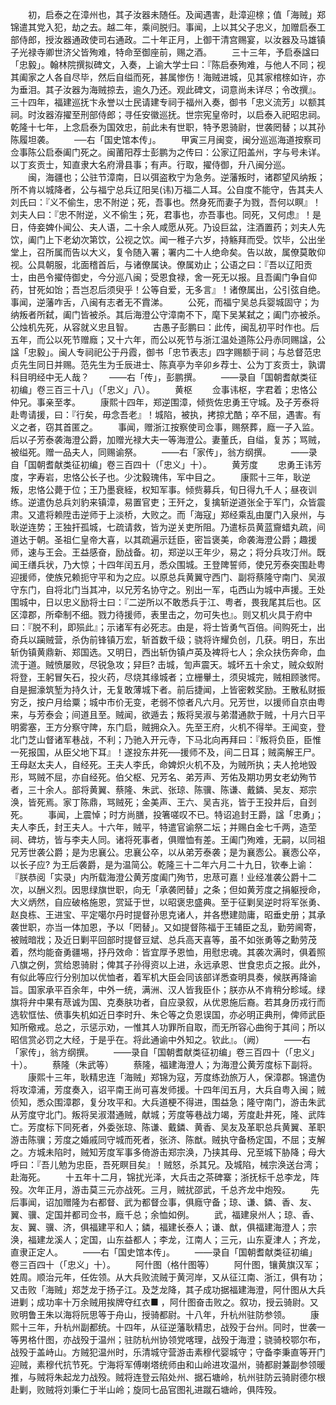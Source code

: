 <!-- { "loadSidebar": true } -->
　　初，启泰之在漳州也，其子汝器未随任。及闻遇害，赴漳迎榇；值「海贼」郑锦遣其党入犯，劫之去。越二年，乘间脱归。事闻，上以其父子忠义，加赠启泰工部侍郎，授汝器通政使司右通政。二十年正月，上御干清宫赐宴，以汝器及马雄镇子光禄寺卿世济父皆殉难，特命至御座前，赐之酒。
　　三十三年，予启泰諡曰「忠毅」。翰林院撰拟碑文，入奏，上谕大学士曰：『陈启泰殉难，与他人不同；视其阖家之人各自尽毕，然后自缢而死，甚属惨伤！海贼进城，见其家棺榇如许，亦为垂泪。其子汝器为海贼掠去，逾久乃还。观此碑文，词意尚未详尽；令改撰』。三十四年，福建巡抚卞永誉以士民请建专祠于福州入奏，御书「忠义流芳」以额其祠。时汝器洊擢至刑部侍郎；寻任安徽巡抚。世宗宪皇帝时，以启泰入祀昭忠祠。乾隆十七年，上念启泰为国效忠，前此未有世职，特予恩骑尉，世袭罔替；以其孙陈履坦袭。
　　──右「国史馆本传」。
　　甲寅三月闽变，闽分巡巡海道按察司佥事陈公启泰阖门死之。闽莆阳荐士彭鹏为之传曰：公家辽阳盖州，字与号未详。以丁亥贡士，知直隶大名府滑县事；有声。行取，擢侍御，升八闽分巡。
　　闽，海疆也；公驻节漳南，日以弭盗敉宁为急务。逆藩叛时，诸郡望风纳叛；所不肯以城降者，公与福宁总兵辽阳吴(讳)万福二人耳。公自度不能守，告其夫人刘氏曰：『义不偷生，忠不附逆；死，吾事也。然身死而妻子为戮，吾何以瞑』！刘夫人曰：『忠不附逆，义不偷生；死，君事也，亦吾事也。同死，又何虑』！是日，侍妾婢仆闻公、夫人语，二十余人咸愿从死。乃设巨盆，注酒置药；刘夫人先饮，阖门上下老幼次第饮，公视之饮。闻一稚子六岁，持觞拜而受。饮毕，公出坐堂上，召所属而告以大义，复令随入署；署内二十人绝命矣。告以故，属僚莫敢仰视。公具朝服，北面稽首后，与诸僚属诀。僚属劝止；公语之曰：『吾以辽阳贡士，由邑令擢侍御史，今分巡八闽；受恩食禄，舍一死无以报。且吾阖门争自仰药，甘死如饴；吾岂忍后须臾乎！公等自爱，无多言』！诸僚属出，公引弦自绝。事闻，逆藩咋舌，八闽有志者无不霣涕。
　　公死，而福宁吴总兵婴城固守；为纳叛者所弑，阖门皆被杀。其后海澄公守漳南不下，麾下吴某弑之；阖门亦被杀。公烛机先死，从容就义忠且智。
　　古愚子彭鹏曰：此传，闽乱初平时作也。后五年，而公以死节赠廕；又十六年，而公以死节与浙江温处道陈公丹赤同赐諡，公諡「忠毅」。闽人专祠祀公于丹霞，御书「忠节表志」四字赐额于祠；与总督范忠贞先生同日并赐。范先生为壬辰进士、陈真亭为辛卯乡荐士、公为丁亥贡士，孰谓科目明经中无人哉？
　　——右「传」，彭鹏撰。
　　——录自「国朝耆献类征初编」卷三百三十八」（「忠义」八）。
　　黄枢
　　佥事讳枢，字君着；忠恪公仲兄。事亲至孝。
　　康熙十四年，郑逆围漳，倾赀佐忠勇王守城。及子芳泰将赴粤请援，曰：『行矣，毋念吾老』！城陷，被执，拷掠尤酷；卒不屈，遇害。有义之者，窃其首匿之。
　　事闻，赠浙江按察使司佥事，赐祭葬，廕一子入监。后以子芳泰袭海澄公爵，加赠光禄大夫一等海澄公。妻董氏，自缢，复苏；骂贼，被缢死。赠一品夫人，同赐谕祭。
　　——右「家传」，翁方纲撰。
　　——录自「国朝耆献类征初编」卷三百四十（「忠义」十）。
　　黄芳度
　　忠勇王讳芳度，字寿岩，忠恪公长子也。少沈毅瑰伟，军中目之。
　　康熙十三年，耿逆叛，忠恪公薨于位；王乃墨衰絰，权知军事。倾赀募兵，旬日得九千人；昼夜训练。逆遣伪总兵刘豹来镇漳，易置官吏；王歼之，复擒斩逆道张全于军门，众皆震肃。又遣将赖陞击逆师于上淡桥，大败之。而「海寇」郑经乘乱由厦门入泉州，与耿逆连势；王独扞孤城，七疏请救，皆为逆关吏所阻。乃遣标员黄蓝齎蜡丸疏，间道达于朝。圣祖仁皇帝大喜，以其疏遍示廷臣，密旨褒美，命袭海澄公爵；趣援师，速与王会。王益感奋，励战备。初，郑逆以王年少，易之；将分兵攻汀州。既闻王缮兵状，乃大惊；十四年闰五月，悉众围城。王登陴誓师，使兄芳泰突围赴粤迎援师，使族兄赖扼守平和为之应。以原总兵黄翼守西门、副将蔡隆守南门、吴淑守东门，自将北门当其冲，以兄芳名协守之。别出一军，屯西山为城中声援。王处围城中，日以忠义励将士曰：『二逆所以不敢悉兵于江、粤者，畏我尾其后也。区区漳郡，所牵制不细。戮力待援师，表里击之，勿可失也』。则又机火具于府中曰：『脱不利，即殒此』；示诸军有必死志。由是，将士皆勇气百倍。间购死士，出奇兵以躏贼营，杀伪前锋镇万宏，斩首数千级；骁将许耀负创，几获。明日，东出斩伪镇黄鼎新、郑国选。又明日，西出斩伪镇卢英及裨将七人；余众扶伤奔命，血流于道。贼愤屡败，尽锐急攻；舁巨? 击城，訇声震天。城坏五十余丈，贼众蚁附将登，王躬冒矢石，投火药，尽烧其缘城者；立栅轝土，须臾城完，贼相顾骇愕。自是掘濠筑堑为持久计，无复敢薄城下者。前后捷闻，上皆密敕奖励。王散私财振穷乏，按户月给粟；城中市价无变，老弱不惊者凡六月。兄芳世，以援师自京由粤来，与芳泰会；间道且至。贼闻，欲遁去；叛将吴淑与弟潜通款于贼，十月六日平明雾塞，王方分察守陴，东门启，贼拥众入。先至王府，火机不得举。王闻变，登北门芝山督诸军巷战，不利；乃驰入开元寺，下马北向再拜曰：『叛将负臣，臣惟一死报国，从臣父地下耳』！遂投东井死──援师不及，间二日耳；贼脔解王尸。王母赵太夫人，自经死。王夫人李氏，命婢炽火机不及，为贼所执；夫人抢地毁形，骂贼不屈，亦自经死。伯父枢、兄芳名、弟芳声、芳佑及期功男女老幼殉节者，三十余人。部将黄翼、蔡隆、朱武、张琼、陈骥、陈谦、戴鏻、吴友、郑宗涣，皆死焉。家丁陈鼎，骂贼死；金美声、王六、吴吉兆，皆于王投井后，自刭死。
　　事闻，上震悼；时方尚膳，投箸嗟叹不已。特诏追封王爵，諡「忠勇」；夫人李氏，封王夫人。十六年，贼平，特遣官谕祭二坛；并赐白金七千两，造茔祠、碑坊，皆与李夫人同。诸将死事者，俱赠恤有差。王阖门殉难，无嗣，以同祖兄芳世袭公爵；是为忠襄公。忠襄公卒，以从弟芳泰袭；是为襄悫公。襄悫公卒，以长子应? 为王后袭爵，是为温简公。乾隆三十二年六月二十九日，钦奉上谕：『朕恭阅「实录」内所载海澄公黄芳度阖门殉节，忠荩可嘉！业经准袭公爵十二次，以酬义烈。因思绿旗世职，向无「承袭罔替」之条；但如黄芳度之捐躯授命，大义炳然，自应破格施恩，赏延于世，以昭褒忠盛典。至于征剿吴逆时将军张勇、赵良栋、王进宝、平定噶尔丹时提督孙思克诸人，并各懋建勋庸，昭垂史册；其承袭世职，亦当一体加恩，予以「罔替」。又如提督陈福于王辅臣之乱，勤劳阃寄，被贼暗戕；及近日剿平回部时提督豆斌、总兵高天喜等，虽不如张勇等之勳劳茂着，然均能奋勇疆埸，抒丹效命：皆宜厚予恩恤，用慰忠魂。其袭次满时，俱着照八旗之例，赏给恩骑尉；俾其子孙得资以上进，永远承恩、世食忠贞之报。此外，有似此等应行分别加以优恤者，着军机大臣会同该部详悉查明具奏，候朕再降谕旨。国家承平百余年，中外一统，满洲、汉人皆我臣仆；朕亦从不肯稍分畛域。绿旗将弁中果有荩诚为国、克奏肤功者，自应录叙，从优恩施后裔。若其身历戎行而选软恇怯、偾事失机如近日李时升、朱仑等之负恩误国，亦必明正典刑，俾师武臣知所儆戒。总之，示惩示劝，一惟其人功罪所自取，而无所容心曲徇于其间；所以昭信赏必罚之大经，于是乎在。将此通谕中外知之。钦此』。（阙）
　　——右「家传」，翁方纲撰。
　　——录自「国朝耆献类征初编」卷三百四十（「忠义」十）。
　　蔡隆（朱武等）
　　蔡隆，福建海澄人；为海澄公黄芳度标下副将。
　　康熙十三年，耿精忠连「海贼」郑锦为寇，芳度练劲旅万人，保漳郡。锦遣伪将攻漳浦，芳度奏入，诏平南王尚可喜发师援。十四年闰五月，大兵自粤入闽；贼侦知，悉众围漳郡，复分攻平和。大兵道梗不得进，围益急；隆守南门，游击朱武从芳度守北门。叛将吴淑潜通贼，献城；芳度等巷战力竭，芳度赴井死，隆、武阵亡。芳度标下同死者，外委张琼、陈谦、戴鏻、黄香、吴友及革职总兵黄翼、革职游击陈骥；芳度之婚戚同守城而死者，张济、陈猷。贼执守备杨定国，不屈；支解之。方城未陷时，贼知芳度军事多倚游击郑宗涣，乃挟其母、兄至城下胁降；母大呼曰：『吾儿勉为忠臣，吾死瞑目矣』！贼怒，杀其兄。及城陷，械宗涣送台湾；赴海死。
　　十五年十二月，锦扰光泽，大兵击之茶碑寨；浙抚标千总李龙，阵殁。次年正月，游击莫三元亦战死。三月，贼扰邵武，千总齐龙中炮殁。
　　先后事闻，诏加赠隆为右都督、武为都督佥事，俱廕守备；琼、谦、鏻、香、友、翼、骥、定国并都司佥书，廕千总；余恤如例。
　　武，福建泉州人；琼、香、友、翼、骥、济，俱福建平和人；鏻，福建长泰人；谦、猷，俱福建海澄人；宗涣，福建龙溪人；定国，山东益都人；李龙，江南人；三元，山东夏津人；齐龙，直隶正定人。
　　——右「国史馆本传」。
　　——录自「国朝耆献类征初编」卷三百四十（「忠义」十）。
　　阿什图（格什图等）
　　阿什图，镶黄旗汉军；姓周。顺治元年，任佐领。从大兵败流贼于黄河岸，又从征江南、浙江，俱有功；又击败「海贼」郑芝龙于扬子江。及芝龙降，其子成功据福建海澄，阿什图从大兵进剿；成功率十万余贼用挨牌夺红衣■ ，阿什图奋击败之。叙功，授云骑尉。又败明鲁王朱以海将阮思等于舟山，授骑都尉。十八年，升杭州驻防参领。
　　康熙十三年，升杭州副都统。十四年，从征逆藩耿精忠，战殁于台州。同时，世袭一等男格什图，亦战殁于温州；驻防杭州协领党喀理，战殁于海澄；骁骑校鄂尔布，战殁于盖峙山。方贼犯温州时，乐清城守营游击素穆代婴城守；守备李秉直等开门迎贼，素穆代抗节死。宁海将军傅喇塔统师由和山岭进攻温州，骑都尉兼副参领暖推，与贼将朱起龙力战殁。贼将连登云陷处州、据石塘岭，杭州驻防云骑尉德尔根赴剿，败贼将刘秉仁于半山岭；旋同七品官图礼进蹴石塘岭，俱阵殁。
